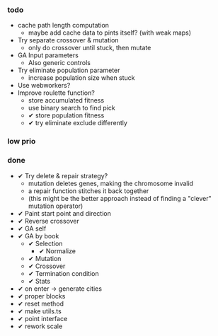 ### todo

- cache path length computation
  - maybe add cache data to pints itself? (with weak maps)
- Try separate crossover & mutation
  - only do crossover until stuck, then mutate
- GA Input parameters
  - Also generic controls
- Try eliminate population parameter
  - increase population size when stuck
- Use webworkers?
- Improve roulette function?
  - store accumulated fitness
  - use binary search to find pick
  - ✔ store population fitness
  - ✔ try eliminate exclude differently

### low prio

### done

- ✔ Try delete & repair strategy?
  - mutation deletes genes, making the chromosome invalid
  - a repair function stitches it back together
  - (this might be the better approach instead of finding a "clever" mutation operator)
- ✔ Paint start point and direction
- ✔ Reverse crossover
- ✔ GA self
- ✔ GA by book
  - ✔ Selection
    - ✔ Normalize
  - ✔ Mutation
  - ✔ Crossover
  - ✔ Termination condition
  - ✔ Stats
- ✔ on enter -> generate cities
- ✔ proper blocks
- ✔ reset method
- ✔ make utils.ts
- ✔ point interface
- ✔ rework scale
